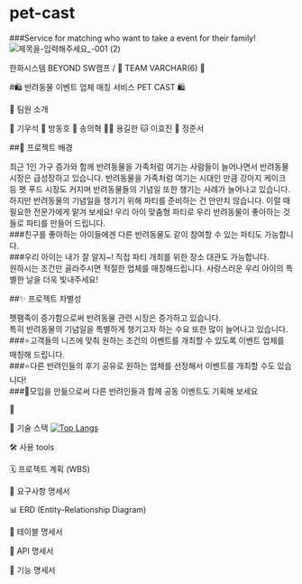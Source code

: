 # pet-cast
###Service for matching who want to take a event for their family!
![제목을-입력해주세요_-001 (2)](https://github.com/user-attachments/assets/1f8491a3-89b5-43a3-8a50-3e769303c46f)



한화시스템 BEYOND SW캠프 / 🍑 TEAM VARCHAR(6) 🍑



#🛍️ 반려동물 이벤트 업체 매칭 서비스 PET CAST 🛍️


🥤 팀원 소개
					
🦥 기우석 	🐬 방동호 	🐰 송의혁 	🐻‍❄️ 용길한 	🐱 이효진 	🐹 정준서 


##🌟 프로젝트 배경

최근 1인 가구 증가와 함께 반려동물을 가족처럼 여기는 사람들이 늘어나면서 반려동물 시장은 급성장하고 있습니다. 
반려동물을 가족처럼 여기는 시대인 만큼 강아지 케이크 등 펫 푸드 시장도 커지며 반려동물들의 기념일 또한 챙기는 사례가 늘어나고 있습니다.
하지만 반려동물의 기념일을 챙기기 위해 파티를 준비하는 건 만만치 않습니다. 이럴 때 필요한 전문가에게 맡겨 보세요! 우리 아이 맞춤형 파티로 우리 반려동물이 좋아하는 것들로 파티를 만들어 드립니다.<br>
###친구를 좋아하는 아이들에겐 다른 반려동물도 같이 참여할 수 있는 파티도 가능합니다.<br>
###우리 아이는 내가 잘 알지~! 직접 파티 개최를 위한 장소 대관도 가능합니다.<br>
원하시는 조건만 골라주시면 적절한 업체를 매칭해드립니다. 사랑스러운 우리 아이의 특별한 날을 더욱 빛내주세요! 



##✨ 프로젝트 차별성

펫팸족이 증가함으로써 반려동물 관련 시장은 증가하고 있습니다.<br>
특히 반려동물의 기념일을 특별하게 챙기고자 하는 수요 또한 많이 늘어나고 있습니다.<br>
###⭐고객들의 니즈에 맞춰 원하는 조건의 이벤트를 개최할 수 있도록 이벤트 업체를 매칭해 드립니다.<br>
###⭐다른 반려인들의 후기 공유로 원하는 업체를 선정해서 이벤트를 개최할 수도 있습니다!<br>
###👥모임을 만듦으로써 다른 반려인들과 함께 공동 이벤트도 기획해 보세요


🎯

🔧 기술 스택
  [![Top Langs](https://github-readme-stats.vercel.app/api/top-langs/?username=깃허브아이디&layout=compact)](https://github.com/깃허브아이디/github-readme-stats)

  
  
🛠 사용 tools
   


🗓️ 프로젝트 계획 (WBS)



📙 요구사항 명세서



📊 ERD (Entity-Relationship Diagram)



📗 테이블 명세서



📝 API 명세서



📘 기능 명세서


